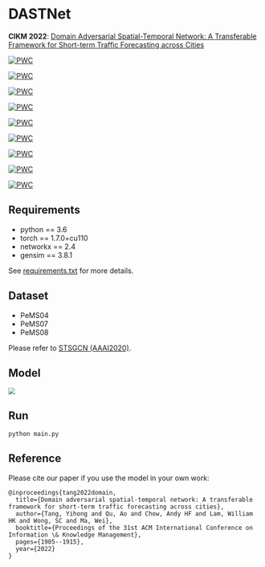 # DASTNet
**CIKM 2022**: [Domain Adversarial Spatial-Temporal Network: A Transferable Framework for Short-term Traffic Forecasting across Cities](https://arxiv.org/abs/2202.03630) 

[![PWC](https://img.shields.io/endpoint.svg?url=https://paperswithcode.com/badge/domain-adversarial-spatial-temporal-network-a/traffic-prediction-on-pemsd4-10-days-training)](https://paperswithcode.com/sota/traffic-prediction-on-pemsd4-10-days-training?p=domain-adversarial-spatial-temporal-network-a)

[![PWC](https://img.shields.io/endpoint.svg?url=https://paperswithcode.com/badge/domain-adversarial-spatial-temporal-network-a/traffic-prediction-on-pemsd4-10-days-training-1)](https://paperswithcode.com/sota/traffic-prediction-on-pemsd4-10-days-training-1?p=domain-adversarial-spatial-temporal-network-a)

[![PWC](https://img.shields.io/endpoint.svg?url=https://paperswithcode.com/badge/domain-adversarial-spatial-temporal-network-a/traffic-prediction-on-pemsd4-10-days-training-2)](https://paperswithcode.com/sota/traffic-prediction-on-pemsd4-10-days-training-2?p=domain-adversarial-spatial-temporal-network-a)

[![PWC](https://img.shields.io/endpoint.svg?url=https://paperswithcode.com/badge/domain-adversarial-spatial-temporal-network-a/traffic-prediction-on-pemsd7-10-days-training)](https://paperswithcode.com/sota/traffic-prediction-on-pemsd7-10-days-training?p=domain-adversarial-spatial-temporal-network-a)

[![PWC](https://img.shields.io/endpoint.svg?url=https://paperswithcode.com/badge/domain-adversarial-spatial-temporal-network-a/traffic-prediction-on-pemsd7-10-days-training-1)](https://paperswithcode.com/sota/traffic-prediction-on-pemsd7-10-days-training-1?p=domain-adversarial-spatial-temporal-network-a)

[![PWC](https://img.shields.io/endpoint.svg?url=https://paperswithcode.com/badge/domain-adversarial-spatial-temporal-network-a/traffic-prediction-on-pemsd7-10-days-training-2)](https://paperswithcode.com/sota/traffic-prediction-on-pemsd7-10-days-training-2?p=domain-adversarial-spatial-temporal-network-a)

[![PWC](https://img.shields.io/endpoint.svg?url=https://paperswithcode.com/badge/domain-adversarial-spatial-temporal-network-a/traffic-prediction-on-pemsd8-10-days-training)](https://paperswithcode.com/sota/traffic-prediction-on-pemsd8-10-days-training?p=domain-adversarial-spatial-temporal-network-a)

[![PWC](https://img.shields.io/endpoint.svg?url=https://paperswithcode.com/badge/domain-adversarial-spatial-temporal-network-a/traffic-prediction-on-pemsd8-10-days-training-1)](https://paperswithcode.com/sota/traffic-prediction-on-pemsd8-10-days-training-1?p=domain-adversarial-spatial-temporal-network-a)

[![PWC](https://img.shields.io/endpoint.svg?url=https://paperswithcode.com/badge/domain-adversarial-spatial-temporal-network-a/traffic-prediction-on-pemsd8-10-days-training-2)](https://paperswithcode.com/sota/traffic-prediction-on-pemsd8-10-days-training-2?p=domain-adversarial-spatial-temporal-network-a)

## Requirements

- python == 3.6
- torch == 1.7.0+cu110
- networkx == 2.4
- gensim == 3.8.1

See [requirements.txt](https://github.com/YihongT/DASTNet/blob/master/requirements.txt) for more details.

## Dataset

- PeMS04
- PeMS07
- PeMS08

Please refer to [STSGCN (AAAI2020)](https://github.com/Davidham3/STSGCN).

## Model

<img src="Figures\model.jpg" style="zoom:80%;" />

## Run
```
python main.py
```

## Reference

Please cite our paper if you use the model in your own work:
```
@inproceedings{tang2022domain,
  title={Domain adversarial spatial-temporal network: A transferable framework for short-term traffic forecasting across cities},
  author={Tang, Yihong and Qu, Ao and Chow, Andy HF and Lam, William HK and Wong, SC and Ma, Wei},
  booktitle={Proceedings of the 31st ACM International Conference on Information \& Knowledge Management},
  pages={1905--1915},
  year={2022}
}
```